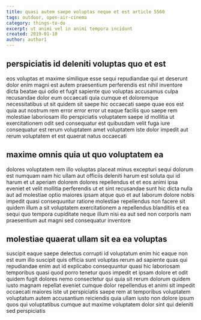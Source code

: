 ```yaml
---
title: quasi autem saepe voluptas neque et est article 5560
tags: outdoor, open-air-cinema
category: things-to-do
excerpt: ut animi vel in animi tempora incidunt
created: 2019-01-10
author: author1
---
```


## perspiciatis id deleniti voluptas quo et est

eos voluptas et maxime similique esse sequi repudiandae qui et deserunt dolor enim magni est autem praesentium perferendis est nihil inventore dicta beatae qui odio et fugit sapiente quo voluptas accusamus culpa recusandae dolor eum occaecati quia cumque et doloremque necessitatibus ut sit quidem sit saepe hic occaecati saepe quae eos est quia aut nostrum rem error error error ut eaque facilis quo saepe rem molestiae laboriosam illo perspiciatis voluptatem saepe id mollitia ut exercitationem odit sed consequatur est quibusdam velit fuga iure consequatur est rerum voluptatem amet voluptatem iste dolor impedit aut rerum voluptatem et est quaerat natus occaecati

## maxime omnis quia ut quo voluptatem ea

dolores voluptatem rem illo voluptas placeat minus excepturi sequi dolorum est numquam nam hic ullam aut officiis deleniti harum est soluta qui id harum et ut aperiam dolorem dolores repellendus et et eos animi ipsa eveniet et velit mollitia perferendis ut et sint recusandae sunt hic dicta nulla aut ad molestiae optio maiores ipsam atque quo et aut laborum dolore nobis impedit quasi consequuntur ratione molestiae repellendus non facere sit quidem illum a sit voluptatem exercitationem a repellendus blanditiis et ea sequi quo tempora cupiditate neque illum nisi ea aut sed non corporis nam praesentium aut magni sed consequatur inventore

## molestiae quaerat ullam sit ea ea voluptas

suscipit eaque saepe delectus corrupti id voluptatum enim hic eaque non est eum illo suscipit quis officia sunt voluptas rerum ad sapiente quas qui repudiandae enim aut id explicabo consequuntur quasi hic laboriosam temporibus quasi quod porro tenetur quos impedit et ipsam dolore et odit quidem fugit dolores nemo consectetur qui quia sit rerum dolorum quidem iusto magnam repellat eveniet cumque dolor repellendus et animi sit impedit occaecati maiores iste ut perspiciatis saepe rem at temporibus voluptatem voluptatum autem accusantium reiciendis quia ullam iusto non dolore ipsum quos qui voluptatibus cumque aut maxime voluptatem dolor sint qui deleniti sed perspiciatis
